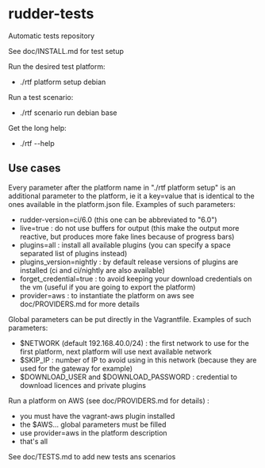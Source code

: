 rudder-tests
============

Automatic tests repository

See doc/INSTALL.md for test setup

Run the desired test platform:
- ./rtf platform setup debian 

Run a test scenario:
- ./rtf scenario run debian base

Get the long help:
- ./rtf --help


Use cases
---------

Every parameter after the platform name in "./rtf platform setup" is an additional parameter to the platform, ie it a key=value that is identical to the ones available in the platform.json file.
Examples of such parameters:
- rudder-version=ci/6.0 (this one can be abbreviated to "6.0")
- live=true : do not use buffers for output (this make the output more reactive, but produces more fake lines because of progress bars)
- plugins=all : install all available plugins (you can specify a space separated list of plugins instead)
- plugins_version=nightly : by default release versions of plugins are installed (ci and ci/nightly are also available)
- forget_credential=true : to avoid keeping your download credentials on the vm (useful if you are going to export the platform)
- provider=aws : to instantiate the platform on aws see doc/PROVIDERS.md for more details

Global parameters can be put directly in the Vagrantfile.
Examples of such parameters:
- $NETWORK (default 192.168.40.0/24) : the first network to use for the first platform, next platform will use next available network
- $SKIP_IP : number of IP to avoid using in this network (because they are used for the gateway for example)
- $DOWNLOAD_USER and $DOWNLOAD_PASSWORD : credential to download licences and private plugins

Run a platform on AWS (see doc/PROVIDERS.md for details) :
- you must have the vagrant-aws plugin installed
- the $AWS... global parameters must be filled
- use provider=aws in the platform description
- that's all

See doc/TESTS.md to add new tests ans scenarios

